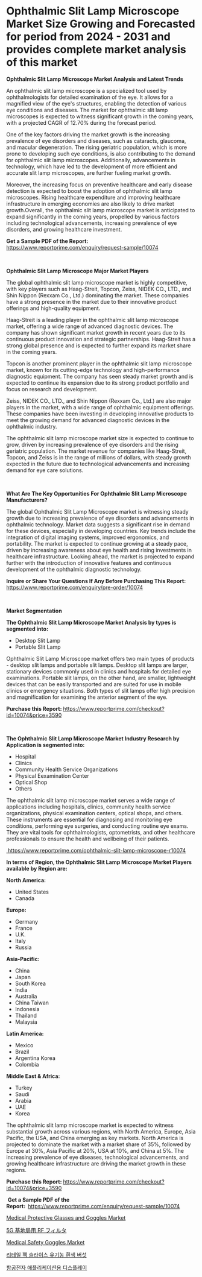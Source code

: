 <p><h1>Ophthalmic Slit Lamp Microscope Market Size Growing and Forecasted for period from 2024 - 2031 and provides complete market analysis of this market</h1></p><p><strong>Ophthalmic Slit Lamp Microscope Market Analysis and Latest Trends</strong></p>
<p><p>An ophthalmic slit lamp microscope is a specialized tool used by ophthalmologists for detailed examination of the eye. It allows for a magnified view of the eye's structures, enabling the detection of various eye conditions and diseases. The market for ophthalmic slit lamp microscopes is expected to witness significant growth in the coming years, with a projected CAGR of 12.70% during the forecast period.</p><p>One of the key factors driving the market growth is the increasing prevalence of eye disorders and diseases, such as cataracts, glaucoma, and macular degeneration. The rising geriatric population, which is more prone to developing such eye conditions, is also contributing to the demand for ophthalmic slit lamp microscopes. Additionally, advancements in technology, which have led to the development of more efficient and accurate slit lamp microscopes, are further fueling market growth.</p><p>Moreover, the increasing focus on preventive healthcare and early disease detection is expected to boost the adoption of ophthalmic slit lamp microscopes. Rising healthcare expenditure and improving healthcare infrastructure in emerging economies are also likely to drive market growth.Overall, the ophthalmic slit lamp microscope market is anticipated to expand significantly in the coming years, propelled by various factors including technological advancements, increasing prevalence of eye disorders, and growing healthcare investment.</p></p>
<p><strong>Get a Sample PDF of the Report:&nbsp;</strong> <a href="https://www.reportprime.com/enquiry/request-sample/10074">https://www.reportprime.com/enquiry/request-sample/10074</a></p>
<p>&nbsp;</p>
<p><strong>Ophthalmic Slit Lamp Microscope Major Market Players</strong></p>
<p><p>The global ophthalmic slit lamp microscope market is highly competitive, with key players such as Haag-Streit, Topcon, Zeiss, NIDEK CO., LTD., and Shin Nippon (Rexxam Co., Ltd.) dominating the market. These companies have a strong presence in the market due to their innovative product offerings and high-quality equipment.</p><p>Haag-Streit is a leading player in the ophthalmic slit lamp microscope market, offering a wide range of advanced diagnostic devices. The company has shown significant market growth in recent years due to its continuous product innovation and strategic partnerships. Haag-Streit has a strong global presence and is expected to further expand its market share in the coming years.</p><p>Topcon is another prominent player in the ophthalmic slit lamp microscope market, known for its cutting-edge technology and high-performance diagnostic equipment. The company has seen steady market growth and is expected to continue its expansion due to its strong product portfolio and focus on research and development.</p><p>Zeiss, NIDEK CO., LTD., and Shin Nippon (Rexxam Co., Ltd.) are also major players in the market, with a wide range of ophthalmic equipment offerings. These companies have been investing in developing innovative products to meet the growing demand for advanced diagnostic devices in the ophthalmic industry.</p><p>The ophthalmic slit lamp microscope market size is expected to continue to grow, driven by increasing prevalence of eye disorders and the rising geriatric population. The market revenue for companies like Haag-Streit, Topcon, and Zeiss is in the range of millions of dollars, with steady growth expected in the future due to technological advancements and increasing demand for eye care solutions.</p></p>
<p>&nbsp;</p>
<p><strong>What Are The Key Opportunities For Ophthalmic Slit Lamp Microscope Manufacturers?</strong></p>
<p><p>The global Ophthalmic Slit Lamp Microscope market is witnessing steady growth due to increasing prevalence of eye disorders and advancements in ophthalmic technology. Market data suggests a significant rise in demand for these devices, especially in developing countries. Key trends include the integration of digital imaging systems, improved ergonomics, and portability. The market is expected to continue growing at a steady pace, driven by increasing awareness about eye health and rising investments in healthcare infrastructure. Looking ahead, the market is projected to expand further with the introduction of innovative features and continuous development of the ophthalmic diagnostic technology.</p></p>
<p><strong>Inquire or Share Your Questions If Any Before Purchasing This Report:</strong> <a href="https://www.reportprime.com/enquiry/pre-order/10074">https://www.reportprime.com/enquiry/pre-order/10074</a></p>
<p>&nbsp;</p>
<p><strong>Market Segmentation</strong></p>
<p><strong>The Ophthalmic Slit Lamp Microscope Market Analysis by types is segmented into:</strong></p>
<p><ul><li>Desktop Slit Lamp</li><li>Portable Slit Lamp</li></ul></p>
<p><p>Ophthalmic Slit Lamp Microscope market offers two main types of products - desktop slit lamps and portable slit lamps. Desktop slit lamps are larger, stationary devices commonly used in clinics and hospitals for detailed eye examinations. Portable slit lamps, on the other hand, are smaller, lightweight devices that can be easily transported and are suited for use in mobile clinics or emergency situations. Both types of slit lamps offer high precision and magnification for examining the anterior segment of the eye.</p></p>
<p><strong>Purchase this Report:&nbsp;</strong><a href="https://www.reportprime.com/checkout?id=10074&price=3590">https://www.reportprime.com/checkout?id=10074&price=3590</a></p>
<p>&nbsp;</p>
<p><strong>The Ophthalmic Slit Lamp Microscope Market Industry Research by Application is segmented into:</strong></p>
<p><ul><li>Hospital</li><li>Clinics</li><li>Community Health Service Organizations</li><li>Physical Eexamination Center</li><li>Optical Shop</li><li>Others</li></ul></p>
<p><p>The ophthalmic slit lamp microscope market serves a wide range of applications including hospitals, clinics, community health service organizations, physical examination centers, optical shops, and others. These instruments are essential for diagnosing and monitoring eye conditions, performing eye surgeries, and conducting routine eye exams. They are vital tools for ophthalmologists, optometrists, and other healthcare professionals to ensure the health and wellbeing of their patients.</p></p>
<p><a href="https://www.reportprime.com/ophthalmic-slit-lamp-microscope-r10074">&nbsp;https://www.reportprime.com/ophthalmic-slit-lamp-microscope-r10074</a></p>
<p><strong>In terms of Region, the Ophthalmic Slit Lamp Microscope Market Players available by Region are:</strong></p>
<p>
    <p> <strong> North America: </strong>
        <ul>
            <li>United States</li>
            <li>Canada</li>
        </ul>
        </p> 
    <p> <strong> Europe: </strong>
        <ul>
            <li>Germany</li>
            <li>France</li>
            <li>U.K.</li>
            <li>Italy</li>
            <li>Russia</li>
        </ul>
        </p> 
    <p> <strong> Asia-Pacific: </strong>
        <ul>
            <li>China</li>
            <li>Japan</li>
            <li>South Korea</li>
            <li>India</li>
            <li>Australia</li>
            <li>China Taiwan</li>
            <li>Indonesia</li>
            <li>Thailand</li>
            <li>Malaysia</li>
        </ul>
        </p> 
    <p> <strong> Latin America: </strong>
        <ul>
            <li>Mexico</li>
            <li>Brazil</li>
            <li>Argentina Korea</li>
            <li>Colombia</li>
        </ul>
        </p> 
    <p> <strong> Middle East & Africa: </strong>
        <ul>
            <li>Turkey</li>
            <li>Saudi</li>
            <li>Arabia</li>
            <li>UAE</li>
            <li>Korea</li>
        </ul>
    </p>
    </p>
<p><p>The ophthalmic slit lamp microscope market is expected to witness substantial growth across various regions, with North America, Europe, Asia Pacific, the USA, and China emerging as key markets. North America is projected to dominate the market with a market share of 35%, followed by Europe at 30%, Asia Pacific at 20%, USA at 10%, and China at 5%. The increasing prevalence of eye diseases, technological advancements, and growing healthcare infrastructure are driving the market growth in these regions.</p></p>
<p><strong>Purchase this Report: </strong><a href="https://www.reportprime.com/checkout?id=10074&price=3590">https://www.reportprime.com/checkout?id=10074&price=3590</a></p>
<p>&nbsp;<strong>Get a Sample PDF of the Report:&nbsp;&nbsp;</strong><a href="https://www.reportprime.com/enquiry/request-sample/10074">https://www.reportprime.com/enquiry/request-sample/10074</a></p>
<p><strong></strong></p>
<p><p><a href="https://github.com/MyrtisWest1/Market-Research-Report-List-2/blob/main/medical-protective-glasses-and-goggles-market.md">Medical Protective Glasses and Goggles Market</a></p><p><a href="https://github.com/LizaHeller2023/Market-Research-Report-List-1/blob/main/795462593631.md">5G 基地局用 RF フィルタ</a></p><p><a href="https://github.com/LaceyZemlak1/Market-Research-Report-List-2/blob/main/medical-safety-goggles-market.md">Medical Safety Goggles Market</a></p><p><a href="https://github.com/emakpiahsopiah/Market-Research-Report-List-1/blob/main/7771372116278.md">리테일 팩 슬라이스 유기농 흰색 버섯</a></p><p><a href="https://github.com/milikokao84/Market-Research-Report-List-1/blob/main/6051048116246.md">항공전자 애플리케이션용 디스플레이</a></p></p>